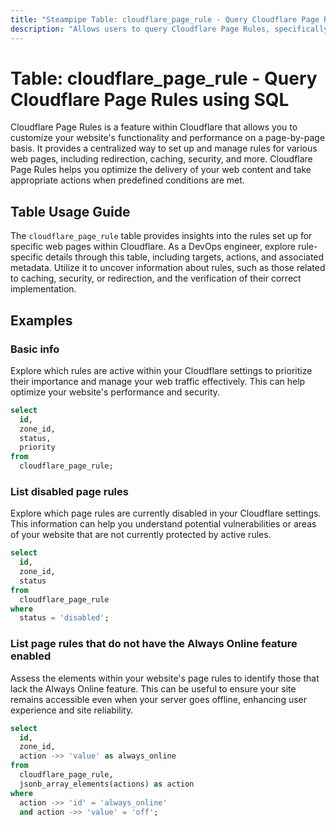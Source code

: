 ```yaml
---
title: "Steampipe Table: cloudflare_page_rule - Query Cloudflare Page Rules using SQL"
description: "Allows users to query Cloudflare Page Rules, specifically the rules set up for a specific domain, providing insights into website traffic flow and potential anomalies."
---
```


# Table: cloudflare_page_rule - Query Cloudflare Page Rules using SQL

Cloudflare Page Rules is a feature within Cloudflare that allows you to customize your website's functionality and performance on a page-by-page basis. It provides a centralized way to set up and manage rules for various web pages, including redirection, caching, security, and more. Cloudflare Page Rules helps you optimize the delivery of your web content and take appropriate actions when predefined conditions are met.

## Table Usage Guide

The `cloudflare_page_rule` table provides insights into the rules set up for specific web pages within Cloudflare. As a DevOps engineer, explore rule-specific details through this table, including targets, actions, and associated metadata. Utilize it to uncover information about rules, such as those related to caching, security, or redirection, and the verification of their correct implementation.

## Examples

### Basic info
Explore which rules are active within your Cloudflare settings to prioritize their importance and manage your web traffic effectively. This can help optimize your website's performance and security.

```sql
select
  id,
  zone_id,
  status,
  priority
from
  cloudflare_page_rule;
```

### List disabled page rules
Explore which page rules are currently disabled in your Cloudflare settings. This information can help you understand potential vulnerabilities or areas of your website that are not currently protected by active rules.

```sql
select
  id,
  zone_id,
  status
from
  cloudflare_page_rule
where
  status = 'disabled';
```

### List page rules that do not have the Always Online feature enabled
Assess the elements within your website's page rules to identify those that lack the Always Online feature. This can be useful to ensure your site remains accessible even when your server goes offline, enhancing user experience and site reliability.

```sql
select
  id,
  zone_id,
  action ->> 'value' as always_online
from
  cloudflare_page_rule,
  jsonb_array_elements(actions) as action
where
  action ->> 'id' = 'always_online'
  and action ->> 'value' = 'off';
```